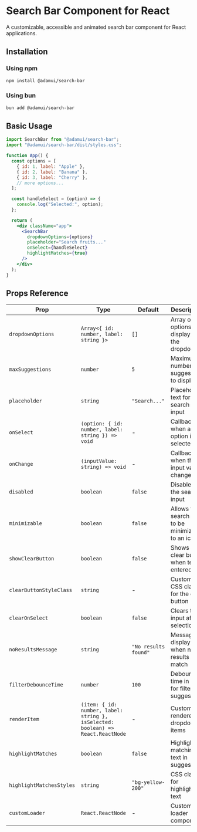# Search Bar Component for React

A customizable, accessible and animated search bar component for React applications.

## Installation

### Using npm

```bash
npm install @adamui/search-bar
```

### Using bun

```bash
bun add @adamui/search-bar
```

## Basic Usage

```jsx
import SearchBar from "@adamui/search-bar";
import "@adamui/search-bar/dist/styles.css";

function App() {
  const options = [
    { id: 1, label: "Apple" },
    { id: 2, label: "Banana" },
    { id: 3, label: "Cherry" },
    // more options...
  ];

  const handleSelect = (option) => {
    console.log("Selected:", option);
  };

  return (
    <div className="app">
      <SearchBar
        dropdownOptions={options}
        placeholder="Search fruits..."
        onSelect={handleSelect}
        highlightMatches={true}
      />
    </div>
  );
}
```

## Props Reference

| Prop                     | Type                                                                            | Default              | Description                                      |
| ------------------------ | ------------------------------------------------------------------------------- | -------------------- | ------------------------------------------------ |
| `dropdownOptions`        | `Array<{ id: number, label: string }>`                                          | `[]`                 | Array of options to display in the dropdown      |
| `maxSuggestions`         | `number`                                                                        | `5`                  | Maximum number of suggestions to display         |
| `placeholder`            | `string`                                                                        | `"Search..."`        | Placeholder text for the search input            |
| `onSelect`               | `(option: { id: number, label: string }) => void`                               | -                    | Callback when an option is selected              |
| `onChange`               | `(inputValue: string) => void`                                                  | -                    | Callback when the input value changes            |
| `disabled`               | `boolean`                                                                       | `false`              | Disables the search input                        |
| `minimizable`            | `boolean`                                                                       | `false`              | Allows the search bar to be minimized to an icon |
| `showClearButton`        | `boolean`                                                                       | `false`              | Shows a clear button when text is entered        |
| `clearButtonStyleClass`  | `string`                                                                        | -                    | Custom CSS class for the clear button            |
| `clearOnSelect`          | `boolean`                                                                       | `false`              | Clears the input after selection                 |
| `noResultsMessage`       | `string`                                                                        | `"No results found"` | Message to display when no results match         |
| `filterDebounceTime`     | `number`                                                                        | `100`                | Debounce time in ms for filtering suggestions    |
| `renderItem`             | `(item: { id: number, label: string }, isSelected: boolean) => React.ReactNode` | -                    | Custom renderer for dropdown items               |
| `highlightMatches`       | `boolean`                                                                       | `false`              | Highlights matching text in suggestions          |
| `highlightMatchesStyles` | `string`                                                                        | `"bg-yellow-200"`    | CSS class for highlighted text                   |
| `customLoader`           | `React.ReactNode`                                                               | -                    | Custom loader component                          |
